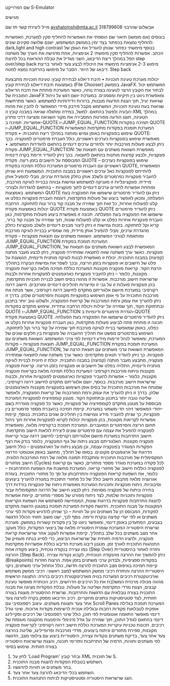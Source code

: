 שם הפרוייקט
S-Emulator

מגישים

מייל ליצירת קשר תז שם
avshalomsh@mta.ac.il 318799608 אבשלום שהרבני

בונוסים (אם מומשו)
תיאור שם
הוספתי את האפשרות להחליף סקין למערכת, האפשרות להחליף נמצאת בכפתור בצד ימין בממשק המשתמש, ישנם שלושה סקינים שונים:
dark,light and high contrast
בנוסף מימשתי כפתור שנותן להגדיל את הגופן של הכתב. אפשרות להחליף סקין
מימשתי 2 אנימציות, אחת מדגישה את הערך של משתנה הפל במהלך ריצת הדיבאג, השני מגדיל את טבלת ההוראות בכל לחיצת
step over/step back
מימוש 2-3 אנימציות
מימשתי את היכולת לבצע צעד לאחור בריצת דיבאג של היוזר.
הסבר על מימושו בהרחבה נמצא למטה. Step back

יכולות מערכת
טעינת תוכניות
• תיבת דיאלוג לבחירת קובץ:
טעינת תוכניות מתבצעת באמצעות תיבת דיאלוג לבחירת קובץ (File Chooser) בממשק JavaFX. המשתמש יכול לבחור את הקובץ הרצוי לטעינה בצורה נוחה, כאשר המערכת פותחת את תיבת הדיאלוג המובנית של JavaFX ומאפשרת ניווט בין תיקיות ומסמכים.
במערכת יושם דגש על ניהול שגיאות יעיל, תוך הצגת הודעות מובנות, ברורות וידידותיות למשתמש. כאשר מתרחשות שגיאות בעת טעינת תוכניות, המשתמש מקבל פידבק מיידי המאפשר לו להבין את מהות הבעיה ולפעול בהתאם. למשל, במידה ומתגלה שגיאה במבנה קובץ ה-XML במהלך הטעינה, תוצג הודעה מפורטת המסבירה את מקור השגיאה ומציעה דרכי פתרון אפשריות.
תמיכה ב-QUOTE ו-JUMP_EQUAL_FUNCTION
תמיכה בפקודות QUOTE ו-JUMP_EQUAL_FUNCTION
המערכת תומכת בפקודות מתקדמות המאפשרות שימוש בפונקציות באופן גמיש ומותנה במהלך ריצת התוכנית:
• פקודת QUOTE: מאפשרת שימוש בפונקציות כערכים ראשוניים, כולל העברת פרמטרים לפונקציה. בכך ניתן לבצע פעולות מורכבות יותר ולהזרים ערכים דינמיים בהתאם להגדרות המשתמש.
• פקודת JUMP_EQUAL_FUNCTION: מאפשרת השוואת משתנים עם תוצאות של פונקציות, ולבצע קפיצות מותנות בהתאם לתוצאה. בכך ניתן להגדיר זרימת בקרה דינמית המבוססת על חישובים בזמן ריצה.
פקודת QUOTE – שימוש בפונקציות כערכים ראשוניים עם העברת פרמטרים
המערכת כוללת תמיכה בפקודת QUOTE, המאפשרת להתייחס לפונקציות כאל ערכים ראשוניים במבנה התוכנית. המשמעות היא שניתן להעביר פונקציות כפרמטרים ולשלב אותן כחלק מהגדרת ערכים, מבלי להפעיל אותן מיידית. פונקציונליות זו מעניקה למשתמש גמישות גבוהה בבניית לוגיקה מורכבת, ופותחת אפשרות להזרים ערכים דינמיים לתוך פונקציות – בהתאם להגדרות ולצורכי המשתמש.
באמצעות QUOTE ניתן גם להגדיר פרמטרים שישמשו את הפונקציה בעת הפעלתה, ומכאן לאפשר ביצוע של פעולות מתקדמות, דוגמת העברת פונקציות כפלט או קלט לפעולות אחרות, כל זאת תוך שמירה על מבנה קוד ברור ונוח לתחזוקה.
הרחבת יכולות באמצעות פקודת QUOTE
באמצעות פקודת QUOTE ניתן להגדיר פרמטרים שישמשו את הפונקציה בעת הפעלתה. תכונה זו מאפשרת ביצוע פעולות מתקדמות, כגון העברת פונקציות אחרות כפלט או קלט לפעולות שונות, תוך שמירה על מבנה קוד ברור, קריא וקל לתחזוקה. בזכות גמישות זו ניתן ליצור מבנים דינמיים ולשלב פונקציות כחלק מהגדרת ערכים, מבלי להפעיל אותן מיידית, מה שמסייע בבניית לוגיקה מורכבת ומותאמת לצורכי המשתמש.
השוואת משתנים עם תוצאות פונקציות – פקודת JUMP_EQUAL_FUNCTION
המערכת תומכת בפקודת JUMP_EQUAL_FUNCTION, המאפשרת לבצע השוואת משתנים עם תוצאות של פונקציות. כאשר ערך משתנה שווה לתוצאה שמחזירה פונקציה, ניתן לבצע מעבר מותנה (קפיצה) במבנה התוכנית. יכולת זו מאפשרת לבנות לוגיקה מותנית ודינמית, הנשענת על פלט של חישובים או פונקציות בזמן הריצה, ובכך לשפר את גמישות הבקרה בתהליך הרצת הקוד.
קריאות פונקציה מקוננות
המערכת כוללת תמיכה מלאה בקריאות פונקציה מקוננות, כלומר – ניתן להעביר פונקציות כארגומנטים לפונקציות אחרות ולבנות שרשראות חישוב מורכבות. אפשרות זו מהווה בסיס חשוב לבניית תוכניות מתקדמות, בהן פונקציות פועלות זו על גבי זו ומייצרות תהליכים דינמיים ומורכבים.
חישוב דרגה רקורסיבי
במערכת מיושם אלגוריתם מתקדם לחישוב דרגה רקורסיבי, אשר מנתח את מורכבות התוכנית על פי אופן השימוש בפונקציות מקוננות והפרמטרים שלהן. בדרך זו ניתן להעריך את עומק ורמת המורכבות של קריאות הפונקציה, ולשלוט טוב יותר בתכנון ובתחזוקת הקוד, תוך שמירה על יעילות ויכולת הרחבה עתידית.
שימוש מתקדם בפקודות QUOTE ו-JUMP_EQUAL_FUNCTION
הגדרת פרמטרים ודינמיות ב-QUOTE
באמצעות פקודת QUOTE ניתן להגדיר פרמטרים שישמשו את הפונקציה בעת הפעלתה. תכונה זו פותחת פתח לביצוע פעולות מתקדמות, כגון העברת פונקציות אחרות כקלט או כפלט, באופן שמאפשר בניית לוגיקה מורכבת תוך שמירה על קוד ברור וקל לתחזוקה. השימוש בפרמטרים מפשט את תהליך ההעברה של פונקציות בין חלקים שונים של המערכת, ומאפשר לנהל זרימות מידע דינמיות לפי צרכי המשתמש.
השוואת משתנים עם תוצאות פונקציות – פקודות JUMP_EQUAL_FUNCTION
המערכת תומכת בפקודת JUMP_EQUAL_FUNCTION, המאפשרת השוואת ערכי משתנים עם תוצאת הרצה של פונקציות. כך ניתן להגדיר תנאים מתקדמים: כאשר ערך משתנה שווה לתוצאה שמחזירה פונקציה, מתבצע מעבר מותנה (קפיצה) במבנה התוכנית. יכולת זו חיונית לבניית לוגיקה מותנית ודינמית, התלויה בפלט של חישובים או פונקציות בזמן הריצה.
קריאות פונקציה מקוננות וניתוח מורכבות רקורסיבי
המערכת כוללת תמיכה מלאה בקריאות פונקציה מקוננות, כלומר – אפשרות להעביר פונקציות כארגומנטים לפונקציות אחרות, ולבנות שרשראות חישוב מורכבות. בנוסף, יושם אלגוריתם מתקדם לחישוב דרגה רקורסיבי, שמנתח את מורכבות התוכנית על בסיס אופן השימוש בפונקציות מקוננות והארגומנטים שלהן. בדרך זו ניתן להעריך את עומק ורמת המורכבות של קריאות הפונקציה, ולאפשר שליטה טובה יותר בתכנון ובתחזוקת הקוד.
מנגנון קומפוזיציה לפונקציות
המערכת מבוססת על מנגנון מתקדם לקומפוזיציה של פונקציות, כאשר כל פונקציה מוגדרת בשם ייחודי המאפשר זיהוי חד-משמעי במערכת. קיימת תמיכה בהעברת מספר פרמטרים בין פונקציות, כך שניתן להעביר מידע וגמישות בין תהליכים שונים בתוכנית. בנוסף, קיימת אפשרות לקריאות מקוננות, בהן פונקציות יכולות לקרוא לפונקציות אחרות תוך ניהול תחום הריצה והפרמטרים המועברים. המערכת תומכת ברקורסיה מלאה, ומאפשרת לפונקציה להפעיל את עצמה עם פרמטרים שונים ליצירת לולאות חישוב מתקדמות.
חישוב התרחבות
במערכת מיושם אלגוריתם רקורסיבי לחישוב דרגה עבור קריאות פונקציה מקוננות. האלגוריתם מבצע ניתוח של גוף הפונקציה, כלומר בודק את רצף הפקודות המוגדר בפונקציה עצמה, וכן מבצע ניתוח על הארגומנטים – כולל חישוב הדרגות של ארגומנטים מקוננים. בסופו של תהליך, מחושב באופן אוטומטי הדרגה המקסימלית של מורכבות התוכנית ומתקבלת תמונה מלאה של רמת המורכבות הלוגית.
חישוב מחזורים (Cycles)
לכל פקודה במערכת מוגדר מספר מחזורים, כאשר גם קריאות לפונקציה כוללות חישוב של מחזורי קריאה. המערכת מחשבת את השפעת ההתרחבות – כלומר, את השפעת קריאות הפונקציה והתרחבותן על סך כל מחזורי התוכנית. בעזרת אגרגציה מלאה מתבצע חישוב כולל של כל מחזורי התוכנית במטרה להעריך ביצועים וסיבוכיות.
ניתוח פונקציות ותוכניות
המערכת מאפשרת ניתוח של פונקציות בודדות דרך בחירה וניתוח של פונקציה מסוימת. ניתן לבצע חישוב של הדרגה המקסימלית עבור פונקציות ותוכניות שלמות, לצד ניתוח מפורט של מספרי מחזורים. קיימת אפשרות להצגת התרחבות פונקציות בדרגות שונות, הממחישה למשתמש את השפעת הקריאות המקוננות על מבנה התוכנית.
הדגשת פקודות
המערכת תומכת במנגנון הדגשה מתקדם לפקודות, המבוסס הן על משתנים והן על תוויות – כך שניתן להדגיש פקודות לפי ערכי משתנים או לפי יעדי קפיצה ובקרת זרימה. נוסף לכך, ישנו משוב חזותי הכולל הדגשה בצבעים, המתעדכן באופן דינמי, ומאפשר ניווט קל בין פקודות קשורות בממשק.
מערכת שרשרת היסטוריה
המערכת שומרת היסטוריה מלאה של ביצועי הפקודות, כולל מעקב אחר מצב משתנים בכל שלב בתהליך. קיימת אפשרות לעקוב אחר שרשראות קריאת פונקציה, ולהציג הדמיה חזותית של שרשראות הביצוע, כדי לסייע בנתח מעמיק של התנהגות התוכנית לאורך זמן.
מנגנון דיבוג
מערכת הדיבוג כוללת אפשרויות מתקדמות כמו עצירה בנקודה נוכחית, ביצוע פקודה אחת (Step Over) וחזרה לאחור בהיסטוריית ההרצה (Step Back). ניתן להמשיך את ההרצה מהנקודה הנוכחית, לקבוע נקודות עצירה (Breakpoints) בפקודות ספציפיות, ולבדוק ערכי משתנים בזמן אמת.
הרצות חוזרות
קיימת תמיכה באיפוס מצב התוכנית להרצה חדשה, כולל אתחול ערכי משתנים, ניקוי היסטוריית ההרצה והחזרת רכיבי ממשק המשתמש למצב ראשוני.
רכיבי ממשק משתמש וארכיטקטורת רכיבים
המערכת בנויה מארכיטקטורת רכיבים ברורה: התצוגה הראשית מהווה מכולה מרכזית המשלבת את כל הרכיבים הדרושים. רכיב הכותרת מאפשר טעינת קבצים, הצגת מדדי התקדמות ושליטה על פעולות. טבלת הפקודות מציגה את מבנה התוכנית בצורה טבלאית עם הדגשות והתרחבות. שרשרת ההיסטוריה מוצגת בצורה חזותית, לצד סטטיסטיקות ונתונים מחקריים. רכיב הדיבאג מספק בקרה להרצה צעד אחר צעד ותצוגת משתנים.
עיצוב רספונסיבי עם Scroll Panes
המערכת תומכת בגלילה אופקית לטבלאות פקודות רחבות ובגלילה אנכית לרשימות פקודות ארוכות. שינוי גודל דינמי מאפשר התאמה אוטומטית לפי תוכן, כולל שינוי רספונסיבי של רכיבים וסקיילינג דינמי בהתאם לגודל התוכן, תוך שמירה על גודל מינימלי והימנעות מהקטנה מוגזמת של רכיבים.
תכונות טכניות עיקריות
המערכת כוללת חישוב דרגה רקורסיבי לקריאות פונקציה מקוננות, ספירת מחזורים וניתוח ביצועים, מדדי מורכבות ופרופיילינג, שליטה בהרצה צעד אחר צעד, בדיקת משתנים ונקודות עצירה, היסטוריית ביצוע עם צילומי מצב, הדגשה לפי משתנים ותוויות, הדמיה של התרחבות ותזרימי תוכנה, והצגת שרשראות היסטוריה בצורה חזותית.
שימוש בסיסי

1. לחץ על 'Load Program' ובחר קובץ XML של תוכנית S.
2. השתמש בטבלת הפקודות להצגת מבנה התוכנית.
3. בחר משתנים או תוויות להדגשה.
4. השתמש בכלי הדיבאג להרצה צעד אחר צעד.
5. הצג שרשראות היסטוריה וסטטיסטיקות לניתוח התנהגות התוכנית.
